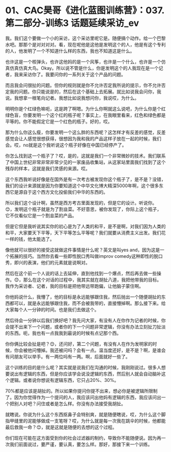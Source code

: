 # 01、CAC昊哥《进化蓝图训练营》：037.第二部分-训练3 话题延续采访_ev

我。我们这个要做一个小的采访，这个采访里呢它是。随便搞个动作。给一个巴黎水吧。那那个是对对对对。看，现在呢他是这他是发明这个的人，他是有这个专利的人，他发明了一个不知道什么样的东西，我也不知道这是什么。

也许这是一个核弹头，也许这他妈的是一个风筝，也许是一个什么，也许是一个仿真仿真仿真大鸟。Okay。所以说不管是什么，你是发明这个的人我现在是一个记者，我来采访你了。我要问你的一系列关于这个产品的问题。

而且我会问很扯的问题。但你的规则就是你不允许否定我所说的提示，你不允许否定我的问题。你只能说是的，然后在这个基础上去拓展。就比如说我会问你，我说。我想拿一根笔向记者。我想比如说我想问你，我说哎，为什么。

明明你是个红绿色嘛呃，这是跨了啊嗯。为什么你啊就这么说吧，为什么你是个红绿色盲，你要发明一个这个红的瓶子呢？事实上，在我眼里看来，红色和绿色都是平等的。你不能假定它是一个红色的瓶子。好的，哎。

那为什么你这么瘦，你要发明一个这么胖的东西呢？这怎样才有反差的感觉，反差感觉会让人感觉很想获得，很想因为我和我的产品这样子放在一起的时候，我们会。哎，no就是这个我听说这个瓶子好像在中国已经停产了。

你怎么找到这一个瓶子了？哎，是的，这就是我们一个非常微妙的技术。我们联系了中国上世纪非常非常非常少见的一家废品收集站，从这家站里面我们找到了这个残存的样本，这就是我们灵感的来源。哎。

这个东西我听说好像是在国外是有一次考古被发现你这个瓶子了，是不是？没错，我们的设计来源就是因为你要知道这个中华文化博大精深5000年啊，这个很多东西它是源自于这个西方文化投偷我们中华的东西的。

所以我们这个设计啊，虽然是西方考古里面发现的，但是它的设计。听说你。😊，发明这个瓶子就是为了割韭菜。不好意思，被你发现了，你际上这个瓶子，它不仅看似它是一个割韭菜的产品。

但是它但是我听说其实你的初心是为了人类的和平，是不是啊，对我们因为人类的和平，大家要天下平等，天下平等怎么平等呢？我们就要从消费主义出发。我们花一样的钱，他太能选了。

像他就可以很好的接受这就做这件事情是什么呢？英文是叫yes and，因为这是一个拓展的技巧。当然你去看一些即性脱口秀叫做improv comedy这种即性的脱口秀，即兴的表演，他们的元素就是说啊对。

然后在这个前一个人说的话上去延伸，直到他找到一个爆点，然后再去做一些操作。😊，那么在这个对话的过程中，我其实就在胡扯八道，我把他带我的目标。我作为采访者、记者，我的目标是把他带远带跑偏，让他脑子蒙住啊。

你他妈说什么，我懵了，他的目标是永远能够跟住我，然后抛出一个随便胡扯的东西都可以，就是永远能够跟住我，而不会被我带的，直接懵掉啊。那么接下来。给大家每个人一分钟的时间。也是我们去做这个。

然后待会一分钟以后我们换好吧？我先问大家，有没有人在你作为记者的时候，你会提不出来下一个问题，或者你的下一个问题非常逻辑，你没有办法立刻扯刀扯淡的东西。呃，我也有一点我我到最说的时候有点记那个西。

你你俩比较会扯是吧？😊，还问好，第二个问题，有没有人在作为发明家的时候，你会被他问懵掉。我还被问吗？会有一点。温当度还好，是不是？啊，是谁会有问朋友可以举手。有一两位吗有一两。啊，后面就好一些了。

这个训练的目的是什么呢？其实就是说我们在沟通的时候，我刚刚说过。很多人想要说出有逻辑的东西，但是你应该学会说没逻辑的东西，然后别人就会自动脑补这个逻辑。或者说你想说有逻辑东西，它只占20%、30%。

70%都是应该是胡扯的。所以如果你提问你提不出来，想必你是被逻辑所限制了。因为你觉得作为一个提问的人，我应该问出他妈有逻辑的东西，我应该问出一个把别人对吧？问住或者是怎么样。你没有办法接受我胡扯。

就瞎说。你说为什么这个东西抠鼻子会特别爽，就是随便瞎说，哎，为什么这个脚指甲缝里的泥能够做成一支笔呀？哎，为什么就是每一次我在跳伞的时候，他都能最后救我一命？😊，就是这就是随便的去想的这个过程。

你们现在可能在这方面受到你的社会过滤器的制约，导致你不能随便说。因为再一次我们前面说过，要严谨，要认真，要怎么样。那好，那接下来一个训练。

